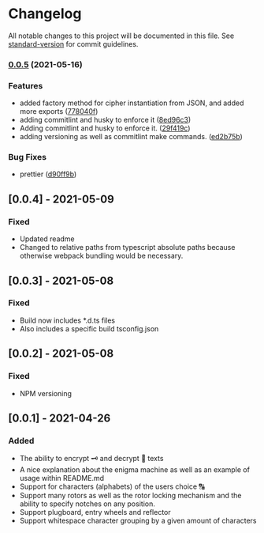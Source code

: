 # Changelog

All notable changes to this project will be documented in this file. See [standard-version](https://github.com/conventional-changelog/standard-version) for commit guidelines.

### [0.0.5](https://github.com/marlonbarcarol/enigma-engine/compare/v0.0.4...v0.0.5) (2021-05-16)


### Features

* added factory method for cipher instantiation from JSON, and added more exports ([778040f](https://github.com/marlonbarcarol/enigma-engine/commit/778040ff9a62a2f14771c3cf8d7be5e02bd864e5))
* adding commitlint and husky to enforce it ([8ed96c3](https://github.com/marlonbarcarol/enigma-engine/commit/8ed96c3c05631dc66183f40c52b44e81609206cd))
* Adding commitlint and husky to enforce it. ([29f419c](https://github.com/marlonbarcarol/enigma-engine/commit/29f419c0cf20cf9e4b0c932c3be465592ca50c84))
* adding versioning as well as commitlint make commands. ([ed2b75b](https://github.com/marlonbarcarol/enigma-engine/commit/ed2b75bebd18e676e13701889f345746c61d32b1))


### Bug Fixes

* prettier ([d90ff9b](https://github.com/marlonbarcarol/enigma-engine/commit/d90ff9bd4f0563eeb1d45f6d735fe7176be7db5c))

## [0.0.4] - 2021-05-09

### Fixed

- Updated readme
- Changed to relative paths from typescript absolute paths because otherwise webpack bundling would be necessary.

## [0.0.3] - 2021-05-08

### Fixed

- Build now includes \*.d.ts files
- Also includes a specific build tsconfig.json

## [0.0.2] - 2021-05-08

### Fixed

- NPM versioning

## [0.0.1] - 2021-04-26

### Added

- The ability to encrypt 🗝 and decrypt 🔐 texts
- A nice explanation about the enigma machine as well as an example of usage within README.md
- Support for characters (alphabets) of the users choice 🔠
- Support many rotors as well as the rotor locking mechanism and the ability to specify notches on any position.
- Support plugboard, entry wheels and reflector
- Support whitespace character grouping by a given amount of characters
